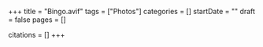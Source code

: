 +++
title = "Bingo.avif"
tags = ["Photos"]
categories = []
startDate = ""
draft = false
pages = []

citations = []
+++
